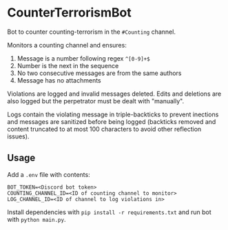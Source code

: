 # CounterTerrorismBot

Bot to counter counting-terrorism in the `#Counting` channel.

Monitors a counting channel and ensures:

1. Message is a number following regex `^[0-9]+$`
2. Number is the next in the sequence
3. No two consecutive messages are from the same authors
4. Message has no attachments

Violations are logged and invalid messages deleted. Edits and deletions are also logged but the perpetrator must be dealt with "manually".

Logs contain the violating message in triple-backticks to prevent inections and messages are sanitized before being logged (backticks removed and content truncated to at most 100 characters to avoid other reflection issues).

## Usage

Add a `.env` file with contents:

```env
BOT_TOKEN=<Discord bot token>
COUNTING_CHANNEL_ID=<ID of counting channel to monitor>
LOG_CHANNEL_ID=<ID of channel to log violations in>
```

Install dependencies with `pip install -r requirements.txt` and run bot with `python main.py`.
